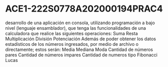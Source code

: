 # ACE1-222S0778A202000194PRAC4
desarrollo de una aplicación en consola, utilizando programación a bajo nivel (lenguaje ensamblador), que tenga las funcionalidades de una calculadora que realice las siguientes operaciones: Suma Resta Multiplicación División Potenciación   Además de poder obtener los datos estadísticos de los números ingresados, por medio de archivo o directamente; estos serán: Media Mediana Moda Cantidad de números pares Cantidad de números impares Cantidad de numeros tipo Fibonacci Lucas

